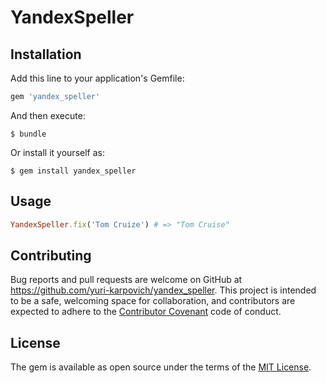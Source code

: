 # YandexSpeller

## Installation

Add this line to your application's Gemfile:

```ruby
gem 'yandex_speller'
```

And then execute:

    $ bundle

Or install it yourself as:

    $ gem install yandex_speller

## Usage

```ruby
YandexSpeller.fix('Tom Cruize') # => "Tom Cruise"

```
## Contributing

Bug reports and pull requests are welcome on GitHub at https://github.com/yuri-karpovich/yandex_speller. This project is intended to be a safe, welcoming space for collaboration, and contributors are expected to adhere to the [Contributor Covenant](http://contributor-covenant.org) code of conduct.

## License

The gem is available as open source under the terms of the [MIT License](https://opensource.org/licenses/MIT).
